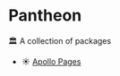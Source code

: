 # Pantheon

🏛  A collection of packages

- ☀️ [Apollo Pages](https://github.com/weerd/apollo-pages)
